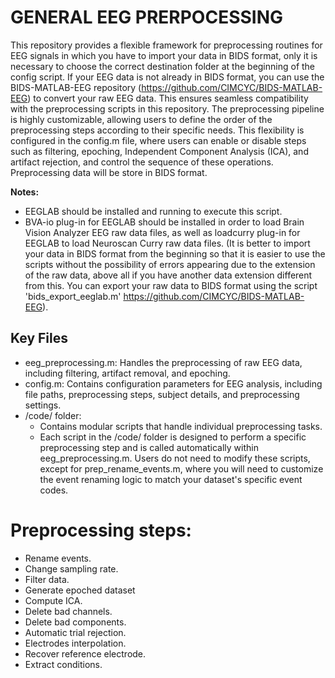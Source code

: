 # GENERAL EEG PRERPOCESSING
This repository provides a flexible framework for preprocessing routines for EEG signals in which you have to import your data in BIDS format, only it is necessary to choose the correct destination folder at the beginning of the config script.
If your EEG data is not already in BIDS format, you can use the BIDS-MATLAB-EEG repository (https://github.com/CIMCYC/BIDS-MATLAB-EEG) to convert your raw EEG data. This ensures seamless compatibility with the preprocessing scripts in this repository.
The preprocessing pipeline is highly customizable, allowing users to define the order of the preprocessing steps according to their specific needs. This flexibility is configured in the config.m file, where users can enable or disable steps such as filtering, epoching, Independent Component Analysis (ICA), and artifact rejection, and control the sequence of these operations.
Preprocessing data will be store in BIDS format.

**Notes:** 
 - EEGLAB should be installed and running to execute this script.
 - BVA-io plug-in for EEGLAB should be installed in order to load Brain Vision Analyzer EEG raw data files, as well as loadcurry plug-in for EEGLAB to load Neuroscan Curry raw data files.
   (It is better to import your data in BIDS format from the beginning so that it is easier to use the scripts without the possibility of errors appearing due to the extension of the raw data, above all if you have another data extension different from this. You can export your raw data to BIDS format using the script 'bids_export_eeglab.m' https://github.com/CIMCYC/BIDS-MATLAB-EEG).

## Key Files
- eeg_preprocessing.m: Handles the preprocessing of raw EEG data, including filtering, artifact removal, and epoching.
- config.m: Contains configuration parameters for EEG analysis, including file paths, preprocessing steps, subject details, and preprocessing settings.
- /code/ folder: 
	- Contains modular scripts that handle individual preprocessing tasks.
	- Each script in the /code/ folder is designed to perform a specific preprocessing step and is called automatically within eeg_preprocessing.m. Users do not need to modify these scripts, except for prep_rename_events.m, where you will need to customize the event renaming logic to match your dataset's specific event codes.


# Preprocessing steps:

 - Rename events.
 - Change sampling rate.
 - Filter data.
 - Generate epoched dataset
 - Compute ICA.
 - Delete bad channels.
 - Delete bad components.
 - Automatic trial rejection.
 - Electrodes interpolation.
 - Recover reference electrode.
 - Extract conditions.

